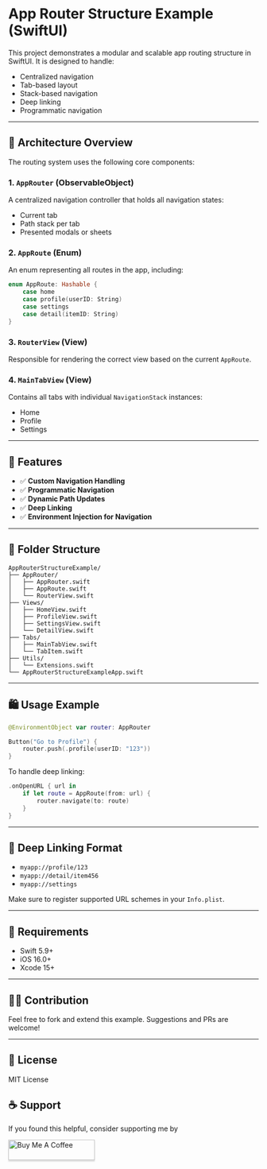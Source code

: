 
# App Router Structure Example (SwiftUI)

This project demonstrates a modular and scalable app routing structure in SwiftUI. It is designed to handle:

* Centralized navigation
* Tab-based layout
* Stack-based navigation
* Deep linking
* Programmatic navigation

---

## 🧠 Architecture Overview

The routing system uses the following core components:

### 1. `AppRouter` (ObservableObject)

A centralized navigation controller that holds all navigation states:

* Current tab
* Path stack per tab
* Presented modals or sheets

### 2. `AppRoute` (Enum)

An enum representing all routes in the app, including:

```swift
enum AppRoute: Hashable {
    case home
    case profile(userID: String)
    case settings
    case detail(itemID: String)
}
```

### 3. `RouterView` (View)

Responsible for rendering the correct view based on the current `AppRoute`.

### 4. `MainTabView` (View)

Contains all tabs with individual `NavigationStack` instances:

* Home
* Profile
* Settings

---

## 🚀 Features

* ✅ **Custom Navigation Handling**
* ✅ **Programmatic Navigation**
* ✅ **Dynamic Path Updates**
* ✅ **Deep Linking**
* ✅ **Environment Injection for Navigation**

---

## 📁 Folder Structure

```
AppRouterStructureExample/
├── AppRouter/
│   ├── AppRouter.swift
│   ├── AppRoute.swift
│   └── RouterView.swift
├── Views/
│   ├── HomeView.swift
│   ├── ProfileView.swift
│   ├── SettingsView.swift
│   └── DetailView.swift
├── Tabs/
│   ├── MainTabView.swift
│   └── TabItem.swift
├── Utils/
│   └── Extensions.swift
└── AppRouterStructureExampleApp.swift
```

---

## 🛍️ Usage Example

```swift
@EnvironmentObject var router: AppRouter

Button("Go to Profile") {
    router.push(.profile(userID: "123"))
}
```

To handle deep linking:

```swift
.onOpenURL { url in
    if let route = AppRoute(from: url) {
        router.navigate(to: route)
    }
}
```

---

## 🔗 Deep Linking Format

* `myapp://profile/123`
* `myapp://detail/item456`
* `myapp://settings`

Make sure to register supported URL schemes in your `Info.plist`.

---

## 🥺 Requirements

* Swift 5.9+
* iOS 16.0+
* Xcode 15+

---

## 👨‍💻 Contribution

Feel free to fork and extend this example. Suggestions and PRs are welcome!

---

## 📄 License

MIT License


## ☕ Support

If you found this helpful, consider supporting me by

<a href="https://buymeacoffee.com/mohamed.a.raouf" target="_blank"><img src="https://www.buymeacoffee.com/assets/img/custom_images/orange_img.png" alt="Buy Me A Coffee" style="height: 41px !important;width: 174px !important;box-shadow: 0px 3px 2px 0px rgba(190, 190, 190, 0.5) !important;-webkit-box-shadow: 0px 3px 2px 0px rgba(190, 190, 190, 0.5) !important;" ></a>


